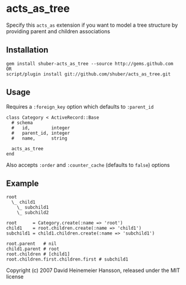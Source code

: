 # acts\_as\_tree #

Specify this `acts_as` extension if you want to model a tree structure by providing parent and children associations


## Installation ##

	gem install shuber-acts_as_tree --source http://gems.github.com
	OR
	script/plugin install git://github.com/shuber/acts_as_tree.git


## Usage ##

Requires a `:foreign_key` option which defaults to `:parent_id`

	class Category < ActiveRecord::Base
	  # schema
	  #   id,        integer
	  #   parent_id, integer
	  #   name,      string
	  
	  acts_as_tree
	end

Also accepts `:order` and `:counter_cache` (defaults to `false`) options


## Example ##

	root
	  \_ child1
	    \_ subchild1
	    \_ subchild2
	
	root      = Category.create(:name => 'root')
	child1    = root.children.create(:name => 'child1')
	subchild1 = child1.children.create(:name => 'subchild1')
	
	root.parent   # nil
	child1.parent # root
	root.children # [child1]
	root.children.first.children.first # subchild1

Copyright (c) 2007 David Heinemeier Hansson, released under the MIT license